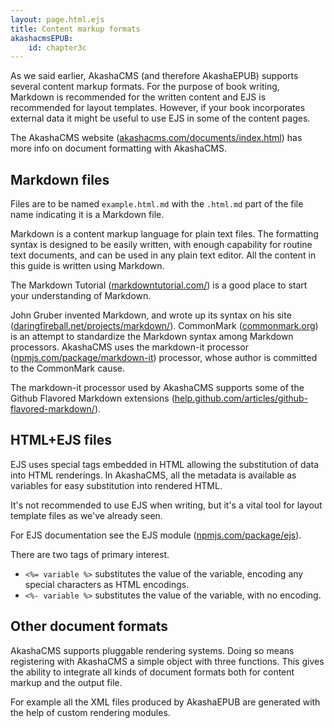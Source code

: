 ```yaml
---
layout: page.html.ejs
title: Content markup formats
akashacmsEPUB:
    id: chapter3c
---
```


As we said earlier, AkashaCMS (and therefore AkashaEPUB) supports several content markup formats.  For the purpose of book writing, Markdown is recommended for the written content and EJS is recommended for layout templates.  However, if your book incorporates external data it might be useful to use EJS in some of the content pages.

The AkashaCMS website ([akashacms.com/documents/index.html](http://akashacms.com/documents/index.html)) has more info on document formatting with AkashaCMS.

## Markdown files

Files are to be named `example.html.md` with the `.html.md` part of the file name indicating it is a Markdown file.

Markdown is a content markup language for plain text files.  The formatting syntax is designed to be easily written, with enough capability for routine text documents, and can be used in any plain text editor.   All the content in this guide is written using Markdown.

The Markdown Tutorial ([markdowntutorial.com/](http://markdowntutorial.com/)) is a good place to start your understanding of Markdown.

John Gruber invented Markdown, and wrote up its syntax on his site ([daringfireball.net/projects/markdown/](http://daringfireball.net/projects/markdown/)).  CommonMark ([commonmark.org](http://commonmark.org/)) is an attempt to standardize the Markdown syntax among Markdown processors.  AkashaCMS uses the markdown-it processor ([npmjs.com/package/markdown-it](https://www.npmjs.com/package/markdown-it)) processor, whose author is committed to the CommonMark cause.

The markdown-it processor used by AkashaCMS supports some of the Github Flavored Markdown extensions ([help.github.com/articles/github-flavored-markdown/](https://help.github.com/articles/github-flavored-markdown/)).

## HTML+EJS files

EJS uses special tags embedded in HTML allowing the substitution of data into HTML renderings.  In AkashaCMS, all the metadata is available as variables for easy substitution into rendered HTML.

It's not recommended to use EJS when writing, but it's a vital tool for layout template files as we've already seen.

For EJS documentation see the EJS module ([npmjs.com/package/ejs](https://www.npmjs.com/package/ejs)).

There are two tags of primary interest.
* `<%= variable %>` substitutes the value of the variable, encoding any special characters as HTML encodings.
* `<%- variable %>` substitutes the value of the variable, with no encoding.


## Other document formats

AkashaCMS supports pluggable rendering systems.  Doing so means registering with AkashaCMS a simple object with three functions.  This gives the ability to integrate all kinds of document formats both for content markup and the output file.

For example all the XML files produced by AkashaEPUB are generated with the help of custom rendering modules.
